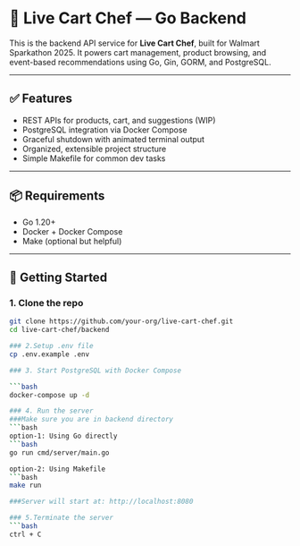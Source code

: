 # 🧠 Live Cart Chef — Go Backend

This is the backend API service for **Live Cart Chef**, built for Walmart Sparkathon 2025. It powers cart management, product browsing, and event-based recommendations using Go, Gin, GORM, and PostgreSQL.

---

## ✅ Features

- REST APIs for products, cart, and suggestions (WIP)
- PostgreSQL integration via Docker Compose
- Graceful shutdown with animated terminal output
- Organized, extensible project structure
- Simple Makefile for common dev tasks

---

## 📦 Requirements

- Go 1.20+
- Docker + Docker Compose
- Make (optional but helpful)

---

## 🚀 Getting Started

### 1. Clone the repo

```bash
git clone https://github.com/your-org/live-cart-chef.git
cd live-cart-chef/backend

### 2.Setup .env file
cp .env.example .env

### 3. Start PostgreSQL with Docker Compose

```bash
docker-compose up -d

### 4. Run the server
###Make sure you are in backend directory
```bash
option-1: Using Go directly
```bash
go run cmd/server/main.go

option-2: Using Makefile
```bash
make run

###Server will start at: http://localhost:8080

### 5.Terminate the server
```bash
ctrl + C
